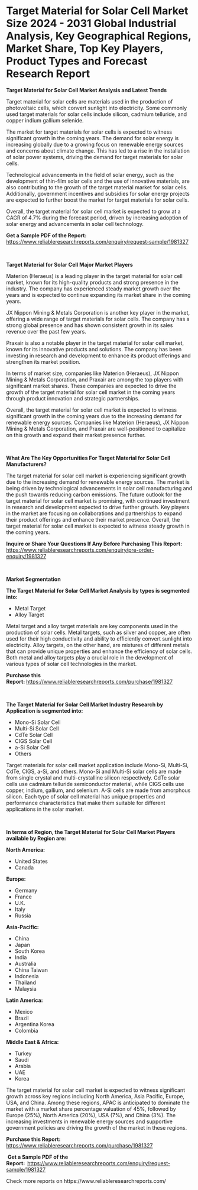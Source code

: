 <p><h1>Target Material for Solar Cell Market Size 2024 - 2031 Global Industrial Analysis, Key Geographical Regions, Market Share, Top Key Players, Product Types and Forecast Research Report</h1></p><p><strong>Target Material for Solar Cell Market Analysis and Latest Trends</strong></p>
<p><p>Target material for solar cells are materials used in the production of photovoltaic cells, which convert sunlight into electricity. Some commonly used target materials for solar cells include silicon, cadmium telluride, and copper indium gallium selenide.</p><p>The market for target materials for solar cells is expected to witness significant growth in the coming years. The demand for solar energy is increasing globally due to a growing focus on renewable energy sources and concerns about climate change. This has led to a rise in the installation of solar power systems, driving the demand for target materials for solar cells.</p><p>Technological advancements in the field of solar energy, such as the development of thin-film solar cells and the use of innovative materials, are also contributing to the growth of the target material market for solar cells. Additionally, government incentives and subsidies for solar energy projects are expected to further boost the market for target materials for solar cells.</p><p>Overall, the target material for solar cell market is expected to grow at a CAGR of 4.7% during the forecast period, driven by increasing adoption of solar energy and advancements in solar cell technology.</p></p>
<p><strong>Get a Sample PDF of the Report:&nbsp;</strong> <a href="https://www.reliableresearchreports.com/enquiry/request-sample/1981327">https://www.reliableresearchreports.com/enquiry/request-sample/1981327</a></p>
<p>&nbsp;</p>
<p><strong>Target Material for Solar Cell Major Market Players</strong></p>
<p><p>Materion (Heraeus) is a leading player in the target material for solar cell market, known for its high-quality products and strong presence in the industry. The company has experienced steady market growth over the years and is expected to continue expanding its market share in the coming years.</p><p>JX Nippon Mining & Metals Corporation is another key player in the market, offering a wide range of target materials for solar cells. The company has a strong global presence and has shown consistent growth in its sales revenue over the past few years.</p><p>Praxair is also a notable player in the target material for solar cell market, known for its innovative products and solutions. The company has been investing in research and development to enhance its product offerings and strengthen its market position.</p><p>In terms of market size, companies like Materion (Heraeus), JX Nippon Mining & Metals Corporation, and Praxair are among the top players with significant market shares. These companies are expected to drive the growth of the target material for solar cell market in the coming years through product innovation and strategic partnerships.</p><p>Overall, the target material for solar cell market is expected to witness significant growth in the coming years due to the increasing demand for renewable energy sources. Companies like Materion (Heraeus), JX Nippon Mining & Metals Corporation, and Praxair are well-positioned to capitalize on this growth and expand their market presence further.</p></p>
<p>&nbsp;</p>
<p><strong>What Are The Key Opportunities For Target Material for Solar Cell Manufacturers?</strong></p>
<p><p>The target material for solar cell market is experiencing significant growth due to the increasing demand for renewable energy sources. The market is being driven by technological advancements in solar cell manufacturing and the push towards reducing carbon emissions. The future outlook for the target material for solar cell market is promising, with continued investment in research and development expected to drive further growth. Key players in the market are focusing on collaborations and partnerships to expand their product offerings and enhance their market presence. Overall, the target material for solar cell market is expected to witness steady growth in the coming years.</p></p>
<p><strong>Inquire or Share Your Questions If Any Before Purchasing This Report:</strong> <a href="https://www.reliableresearchreports.com/enquiry/pre-order-enquiry/1981327">https://www.reliableresearchreports.com/enquiry/pre-order-enquiry/1981327</a></p>
<p>&nbsp;</p>
<p><strong>Market Segmentation</strong></p>
<p><strong>The Target Material for Solar Cell Market Analysis by types is segmented into:</strong></p>
<p><ul><li>Metal Target</li><li>Alloy Target</li></ul></p>
<p><p>Metal target and alloy target materials are key components used in the production of solar cells. Metal targets, such as silver and copper, are often used for their high conductivity and ability to efficiently convert sunlight into electricity. Alloy targets, on the other hand, are mixtures of different metals that can provide unique properties and enhance the efficiency of solar cells. Both metal and alloy targets play a crucial role in the development of various types of solar cell technologies in the market.</p></p>
<p><strong>Purchase this Report:&nbsp;</strong><a href="https://www.reliableresearchreports.com/purchase/1981327">https://www.reliableresearchreports.com/purchase/1981327</a></p>
<p>&nbsp;</p>
<p><strong>The Target Material for Solar Cell Market Industry Research by Application is segmented into:</strong></p>
<p><ul><li>Mono-Si Solar Cell</li><li>Multi-Si Solar Cell</li><li>CdTe Solar Cell</li><li>CIGS Solar Cell</li><li>a-Si Solar Cell</li><li>Others</li></ul></p>
<p><p>Target materials for solar cell market application include Mono-Si, Multi-Si, CdTe, CIGS, a-Si, and others. Mono-Si and Multi-Si solar cells are made from single crystal and multi-crystalline silicon respectively. CdTe solar cells use cadmium telluride semiconductor material, while CIGS cells use copper, indium, gallium, and selenium. A-Si cells are made from amorphous silicon. Each type of solar cell material has unique properties and performance characteristics that make them suitable for different applications in the solar market. </p></p>
<p>&nbsp;</p>
<p><strong>In terms of Region, the Target Material for Solar Cell Market Players available by Region are:</strong></p>
<p>
    <p> <strong> North America: </strong>
        <ul>
            <li>United States</li>
            <li>Canada</li>
        </ul>
        </p> 
    <p> <strong> Europe: </strong>
        <ul>
            <li>Germany</li>
            <li>France</li>
            <li>U.K.</li>
            <li>Italy</li>
            <li>Russia</li>
        </ul>
        </p> 
    <p> <strong> Asia-Pacific: </strong>
        <ul>
            <li>China</li>
            <li>Japan</li>
            <li>South Korea</li>
            <li>India</li>
            <li>Australia</li>
            <li>China Taiwan</li>
            <li>Indonesia</li>
            <li>Thailand</li>
            <li>Malaysia</li>
        </ul>
        </p> 
    <p> <strong> Latin America: </strong>
        <ul>
            <li>Mexico</li>
            <li>Brazil</li>
            <li>Argentina Korea</li>
            <li>Colombia</li>
        </ul>
        </p> 
    <p> <strong> Middle East & Africa: </strong>
        <ul>
            <li>Turkey</li>
            <li>Saudi</li>
            <li>Arabia</li>
            <li>UAE</li>
            <li>Korea</li>
        </ul>
    </p>
    </p>
<p><p>The target material for solar cell market is expected to witness significant growth across key regions including North America, Asia Pacific, Europe, USA, and China. Among these regions, APAC is anticipated to dominate the market with a market share percentage valuation of 45%, followed by Europe (25%), North America (20%), USA (7%), and China (3%). The increasing investments in renewable energy sources and supportive government policies are driving the growth of the market in these regions.</p></p>
<p><strong>Purchase this Report: </strong><a href="https://www.reliableresearchreports.com/purchase/1981327">https://www.reliableresearchreports.com/purchase/1981327</a></p>
<p>&nbsp;<strong>Get a Sample PDF of the Report:&nbsp;&nbsp;</strong><a href="https://www.reliableresearchreports.com/enquiry/request-sample/1981327">https://www.reliableresearchreports.com/enquiry/request-sample/1981327</a></p>
<p><strong></strong></p>
<p>Check more reports on https://www.reliableresearchreports.com/</p>